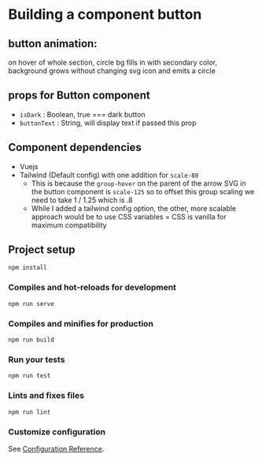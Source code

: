 # Building a component button

## button animation:
on hover of whole section, circle bg fills in with secondary color, background grows without changing svg icon and emits a circle

## props for Button component
- `isDark` : Boolean, true === dark button
- `buttonText` : String, will display text if passed this prop

## Component dependencies
- Vuejs
- Tailwind (Default config) with one addition for `scale-80`
    - This is because the `group-hover` on the parent of the arrow SVG in the button component is `scale-125` so to offset this group scaling we need to take  1 / 1.25 which is .8
    - While I added a tailwind config option, the other, more scalable approach would be to use CSS variables
= CSS is vanilla for maximum compatibility

## Project setup
```
npm install
```

### Compiles and hot-reloads for development
```
npm run serve
```

### Compiles and minifies for production
```
npm run build
```

### Run your tests
```
npm run test
```

### Lints and fixes files
```
npm run lint
```

### Customize configuration
See [Configuration Reference](https://cli.vuejs.org/config/).
